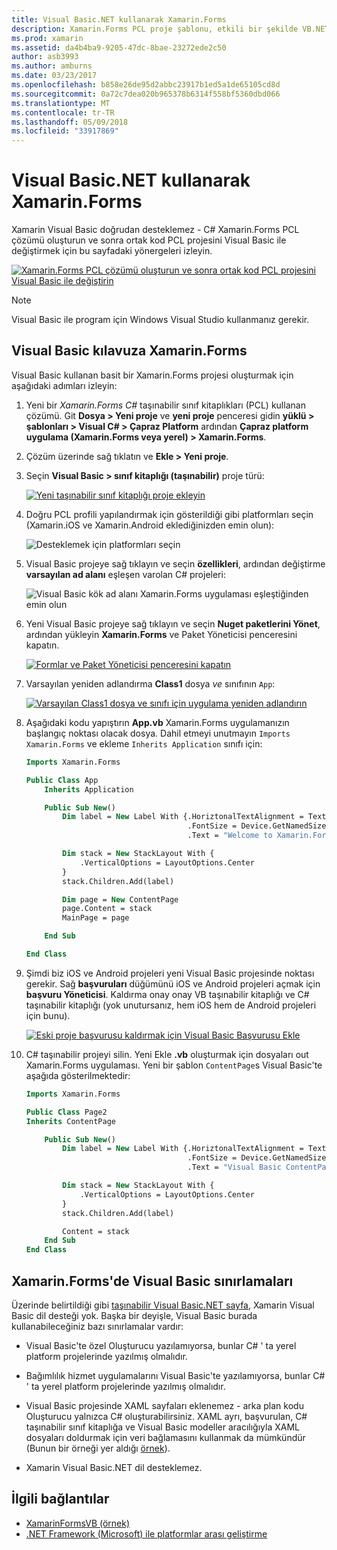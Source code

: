 ```yaml
---
title: Visual Basic.NET kullanarak Xamarin.Forms
description: Xamarin.Forms PCL proje şablonu, etkili bir şekilde VB.NET kullanarak platformlar arası mobil uygulamalar oluşturmanıza olanak sağlayan ana derleme için Visual Basic kullanmak için değiştirilebilir.
ms.prod: xamarin
ms.assetid: da4b4ba9-9205-47dc-8bae-23272ede2c50
author: asb3993
ms.author: amburns
ms.date: 03/23/2017
ms.openlocfilehash: b858e26de95d2abbc23917b1ed5a1de65105cd8d
ms.sourcegitcommit: 0a72c7dea020b965378b6314f558bf5360dbd066
ms.translationtype: MT
ms.contentlocale: tr-TR
ms.lasthandoff: 05/09/2018
ms.locfileid: "33917869"
---
```

# <a name="xamarinforms-using-visual-basicnet"></a>Visual Basic.NET kullanarak Xamarin.Forms

Xamarin Visual Basic doğrudan desteklemez - C# Xamarin.Forms PCL çözümü oluşturun ve sonra ortak kod PCL projesini Visual Basic ile değiştirmek için bu sayfadaki yönergeleri izleyin.

[![](xamarin-forms-images/hero-sml.png "Xamarin.Forms PCL çözümü oluşturun ve sonra ortak kod PCL projesini Visual Basic ile değiştirin")](xamarin-forms-images/hero.png#lightbox)

> [!NOTE]
> Visual Basic ile program için Windows Visual Studio kullanmanız gerekir.

## <a name="xamarinforms-with-visual-basic-walkthrough"></a>Visual Basic kılavuza Xamarin.Forms

Visual Basic kullanan basit bir Xamarin.Forms projesi oluşturmak için aşağıdaki adımları izleyin:

1. Yeni bir *Xamarin.Forms C#* taşınabilir sınıf kitaplıkları (PCL) kullanan çözümü.
Git **Dosya > Yeni proje** ve **yeni proje** penceresi gidin **yüklü > şablonları > Visual C# > Çapraz Platform** ardından  **Çapraz platform uygulama (Xamarin.Forms veya yerel) > Xamarin.Forms**.

2. Çözüm üzerinde sağ tıklatın ve **Ekle > Yeni proje**.

3. Seçin **Visual Basic > sınıf kitaplığı (taşınabilir)** proje türü:

   [![](xamarin-forms-images/add-vb-2-sml.png "Yeni taşınabilir sınıf kitaplığı proje ekleyin")](xamarin-forms-images/add-vb-2.png#lightbox)

4. Doğru PCL profili yapılandırmak için gösterildiği gibi platformları seçin (Xamarin.iOS ve Xamarin.Android eklediğinizden emin olun):

   ![](xamarin-forms-images/add-vb-3-sml.png "Desteklemek için platformları seçin")

5. Visual Basic projeye sağ tıklayın ve seçin **özellikleri**, ardından değiştirme **varsayılan ad alanı** eşleşen varolan C# projeleri:

   ![](xamarin-forms-images/add-vb-4s-sml.png "Visual Basic kök ad alanı Xamarin.Forms uygulaması eşleştiğinden emin olun")

6. Yeni Visual Basic projeye sağ tıklayın ve seçin **Nuget paketlerini Yönet**, ardından yükleyin **Xamarin.Forms** ve Paket Yöneticisi penceresini kapatın.

   [![](xamarin-forms-images/add-vb-4-sml.png "Formlar ve Paket Yöneticisi penceresini kapatın")](xamarin-forms-images/add-vb-4.png#lightbox)

7. Varsayılan yeniden adlandırma **Class1** dosya *ve* sınıfının `App`:

   [![](xamarin-forms-images/add-vb-5-sml.png "Varsayılan Class1 dosya ve sınıfı için uygulama yeniden adlandırın")](xamarin-forms-images/add-vb-5.png#lightbox)

8. Aşağıdaki kodu yapıştırın **App.vb** Xamarin.Forms uygulamanızın başlangıç noktası olacak dosya. Dahil etmeyi unutmayın `Imports Xamarin.Forms` ve ekleme `Inherits Application` sınıfı için:

    ```vb 
    Imports Xamarin.Forms

    Public Class App
        Inherits Application

        Public Sub New()
            Dim label = New Label With {.HoriztonalTextAlignment = TextAlignment.Center,
                                        .FontSize = Device.GetNamedSize(NamedSize.Medium, GetType(Label)),
                                        .Text = "Welcome to Xamarin.Forms with Visual Basic.NET"}

            Dim stack = New StackLayout With {
                .VerticalOptions = LayoutOptions.Center
            }
            stack.Children.Add(label)

            Dim page = New ContentPage
            page.Content = stack
            MainPage = page

        End Sub

    End Class
    ```

9. Şimdi biz iOS ve Android projeleri yeni Visual Basic projesinde noktası gerekir.
Sağ **başvuruları** düğümünü iOS ve Android projeleri açmak için **başvuru Yöneticisi**. Kaldırma onay onay VB taşınabilir kitaplığı ve C# taşınabilir kitaplığı (yok unutursanız, hem iOS hem de Android projeleri için bunu).

   [![](xamarin-forms-images/add-vb-8-sml.png "Eski proje başvurusu kaldırmak için Visual Basic Başvurusu Ekle")](xamarin-forms-images/add-vb-8.png#lightbox)

10. C# taşınabilir projeyi silin. Yeni Ekle **.vb** oluşturmak için dosyaları out Xamarin.Forms uygulaması. Yeni bir şablon `ContentPage`s Visual Basic'te aşağıda gösterilmektedir:

    ```vb
    Imports Xamarin.Forms

    Public Class Page2
    Inherits ContentPage

        Public Sub New()
            Dim label = New Label With {.HoriztonalTextAlignment = TextAlignment.Center,
                                        .FontSize = Device.GetNamedSize(NamedSize.Medium, GetType(Label)),
                                        .Text = "Visual Basic ContentPage"}

            Dim stack = New StackLayout With {
                .VerticalOptions = LayoutOptions.Center
            }
            stack.Children.Add(label)

            Content = stack
        End Sub
    End Class
    ```

## <a name="limitations-of-visual-basic-in-xamarinforms"></a>Xamarin.Forms'de Visual Basic sınırlamaları

Üzerinde belirtildiği gibi [taşınabilir Visual Basic.NET sayfa](~/cross-platform/platform/visual-basic/index.md), Xamarin Visual Basic dil desteği yok. Başka bir deyişle, Visual Basic burada kullanabileceğiniz bazı sınırlamalar vardır:

 - Visual Basic'te özel Oluşturucu yazılamıyorsa, bunlar C# ' ta yerel platform projelerinde yazılmış olmalıdır.

 - Bağımlılık hizmet uygulamalarını Visual Basic'te yazılamıyorsa, bunlar C# ' ta yerel platform projelerinde yazılmış olmalıdır.

 - Visual Basic projesinde XAML sayfaları eklenemez - arka plan kodu Oluşturucu yalnızca C# oluşturabilirsiniz. XAML ayrı, başvurulan, C# taşınabilir sınıf kitaplığa ve Visual Basic modeller aracılığıyla XAML dosyaları doldurmak için veri bağlamasını kullanmak da mümkündür (Bunun bir örneği yer aldığı [örnek](https://github.com/xamarin/mobile-samples/tree/master/VisualBasic/XamarinFormsVB/XamlPages)).

 - Xamarin Visual Basic.NET dil desteklemez.

## <a name="related-links"></a>İlgili bağlantılar

- [XamarinFormsVB (örnek)](https://github.com/xamarin/mobile-samples/tree/master/VisualBasic/XamarinFormsVB)
- [.NET Framework (Microsoft) ile platformlar arası geliştirme](http://msdn.microsoft.com/en-us/library/gg597391(v=vs.110).aspx)
